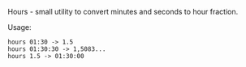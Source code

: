 Hours - small utility to convert minutes and seconds to hour fraction.

Usage:  

    hours 01:30 -> 1.5  
    hours 01:30:30 -> 1,5083...
    hours 1.5 -> 01:30:00

